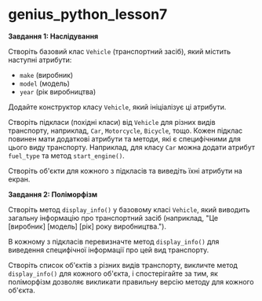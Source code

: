 # genius_python_lesson7
**Завдання 1: Наслідування**

Створіть базовий клас `Vehicle` (транспортний засіб), який містить наступні атрибути:

- `make` (виробник)
- `model` (модель)
- `year` (рік виробництва)

Додайте конструктор класу `Vehicle`, який ініціалізує ці атрибути.

Створіть підкласи (похідні класи) від `Vehicle` для різних видів транспорту, наприклад, `Car`, `Motorcycle`, `Bicycle`, тощо. Кожен підклас повинен мати додаткові атрибути та методи, які є специфічними для цього виду транспорту. Наприклад, для класу `Car` можна додати атрибут `fuel_type` та метод `start_engine()`.

Створіть об'єкти для кожного з підкласів та виведіть їхні атрибути на екран.

**Завдання 2: Поліморфізм**

Створіть метод `display_info()` у базовому класі `Vehicle`, який виводить загальну інформацію про транспортний засіб (наприклад, "Це [виробник] [модель] [рік] року виробництва.").

В кожному з підкласів перевизначте метод `display_info()` для виведення специфічної інформації про цей вид транспорту.

Створіть список об'єктів з різних видів транспорту, викличте метод `display_info()` для кожного об'єкта, і спостерігайте за тим, як поліморфізм дозволяє викликати правильну версію методу для кожного об'єкта.